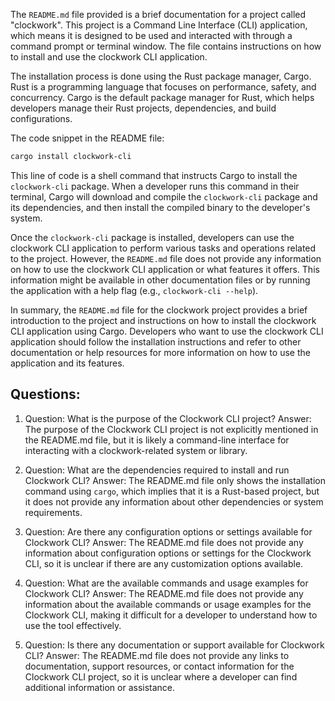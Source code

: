 The `README.md` file provided is a brief documentation for a project called "clockwork". This project is a Command Line Interface (CLI) application, which means it is designed to be used and interacted with through a command prompt or terminal window. The file contains instructions on how to install and use the clockwork CLI application.

The installation process is done using the Rust package manager, Cargo. Rust is a programming language that focuses on performance, safety, and concurrency. Cargo is the default package manager for Rust, which helps developers manage their Rust projects, dependencies, and build configurations.

The code snippet in the README file:

```sh
cargo install clockwork-cli
```

This line of code is a shell command that instructs Cargo to install the `clockwork-cli` package. When a developer runs this command in their terminal, Cargo will download and compile the `clockwork-cli` package and its dependencies, and then install the compiled binary to the developer's system.

Once the `clockwork-cli` package is installed, developers can use the clockwork CLI application to perform various tasks and operations related to the project. However, the `README.md` file does not provide any information on how to use the clockwork CLI application or what features it offers. This information might be available in other documentation files or by running the application with a help flag (e.g., `clockwork-cli --help`).

In summary, the `README.md` file for the clockwork project provides a brief introduction to the project and instructions on how to install the clockwork CLI application using Cargo. Developers who want to use the clockwork CLI application should follow the installation instructions and refer to other documentation or help resources for more information on how to use the application and its features.
## Questions: 
 1. Question: What is the purpose of the Clockwork CLI project?
   Answer: The purpose of the Clockwork CLI project is not explicitly mentioned in the README.md file, but it is likely a command-line interface for interacting with a clockwork-related system or library.

2. Question: What are the dependencies required to install and run Clockwork CLI?
   Answer: The README.md file only shows the installation command using `cargo`, which implies that it is a Rust-based project, but it does not provide any information about other dependencies or system requirements.

3. Question: Are there any configuration options or settings available for Clockwork CLI?
   Answer: The README.md file does not provide any information about configuration options or settings for the Clockwork CLI, so it is unclear if there are any customization options available.

4. Question: What are the available commands and usage examples for Clockwork CLI?
   Answer: The README.md file does not provide any information about the available commands or usage examples for the Clockwork CLI, making it difficult for a developer to understand how to use the tool effectively.

5. Question: Is there any documentation or support available for Clockwork CLI?
   Answer: The README.md file does not provide any links to documentation, support resources, or contact information for the Clockwork CLI project, so it is unclear where a developer can find additional information or assistance.
    